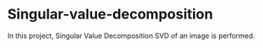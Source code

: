 # Singular-value-decomposition
In this project, Singular Value Decomposition SVD of an image is performed.
